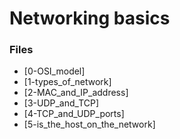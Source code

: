 # Networking basics

### Files
* [0-OSI_model]
* [1-types_of_network]
* [2-MAC_and_IP_address]
* [3-UDP_and_TCP]
* [4-TCP_and_UDP_ports]
* [5-is_the_host_on_the_network]
